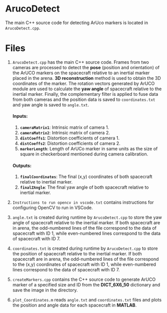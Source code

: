 # ArucoDetect
The main C++ source code for detecting ArUco markers is located in `ArucoDetect.cpp`.

# Files
1. `ArucoDetect.cpp` has the main C++ source code. Frames from two cameras are processed to detect the **pose** (position and orientation) of the ArUCO markers on the spacecraft relative to an inertial marker placed in the arena. **3D reconstruction** method is used to obtain the 3D coordinates of the marker. The rotation vectors generated by ArUCO module are used to calculate the **yaw angle** of spacecraft relative to the inertial marker. Finally, the complementary filter is applied to fuse data from both cameras and the position data is saved to `coordinates.txt` and yaw angle is saved to `angle.txt`.
    #### Inputs:
      1. **`cameraMatrix1`**: Intrinsic matrix of camera 1.
      2. **`cameraMatrix2`**: Intrinsic matrix of camera 2.
      3. **`distCoeffs1`**: Distortion coefficients of camera 1.
      4. **`distCoeffs2`**: Distortion coefficients of camera 2.
      5. **`markerLength`**: Length of ArUCo marker in same units as the size of square in checkerboard mentioned during camera calibration.

    #### Outputs:
      1. **`finalCoordinates`**: The final (x,y) coordinates of both spacecraft relative to inertial marker.
      2. **`finalZAngle`**: The final yaw angle of both spacecraft relative to inertial marker.

2. `Instructions to run opencv in vscode.txt` contains instructions for configuring OpenCV to run in VSCode.
3. `angle.txt` is created during runtime by `ArucoDetect.cpp` to store the yaw angle of spacecraft relative to the inertial marker. If both spacecraft are in arena, the odd-numbered lines of the file correspond to the data of spacecraft with ID 1, while even-numbered lines correspond to the data of spacecraft with ID 7. 
4. `coordinates.txt` is created during runtime by `ArucoDetect.cpp` to store the position of spacecraft relative to the inertial marker. If both spacecraft are in arena, the odd-numbered lines of the file correspond to the (x,y) coordinates of spacecraft with ID 1, while even-numbered lines correspond to the data of spacecraft with ID 7.
5. `createMarkers.cpp` contains the C++ source code to generate ArUCO marker of a specified size and ID from the **DICT_6X6_50** dictionary and save the image in the directory.
6. `plot_Coordinates.m` reads `angle.txt` and `coordinates.txt` files and plots the position and angle data for each spacecraft in **MATLAB**.
